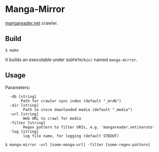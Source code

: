 Manga-Mirror
==============

[mangareader.net](http://www.mangareader.net/) crawler.

Build
----------
```
$ make
```

It builds an executable under `$GOPATH/bin/` named `manga-mirror`.


Usage
----------
Parameters:

```
  -db [string]
	   Path for crawler sync index (default "_mrdb")
  -dir [string]
    	Path to store downlaoded media (default "_media")
  -url [string]
    	Web URL to crawl for media
  -filter [string]
    	Regex pattern to filter URIs, e.g. 'mangareader.net|naruto'
  -log [string]
    	log file name, for logging (default STDOUT)

```


```
$ manga-mirror -url [some-manga-url] -filter [some-regex-pattern]
```
